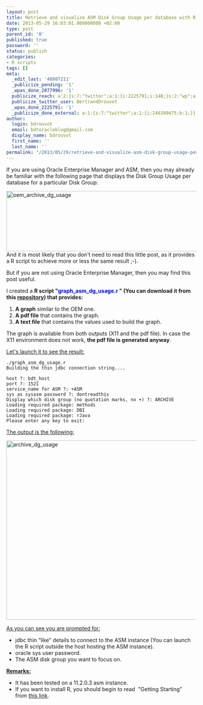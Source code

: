 ```yaml
---
layout: post
title: Retrieve and visualize ASM Disk Group Usage per database with R
date: 2013-05-29 16:03:01.000000000 +02:00
type: post
parent_id: '0'
published: true
password: ''
status: publish
categories:
- R scripts
tags: []
meta:
  _edit_last: '40807211'
  _publicize_pending: '1'
  _wpas_done_2077996: '1'
  publicize_reach: a:2:{s:7:"twitter";a:1:{i:2225791;i:148;}s:2:"wp";a:1:{i:0;i:32;}}
  publicize_twitter_user: BertrandDrouvot
  _wpas_done_2225791: '1'
  _publicize_done_external: a:1:{s:7:"twitter";a:1:{i:246399475;b:1;}}
author:
  login: bdrouvot
  email: bdtoracleblog@gmail.com
  display_name: bdrouvot
  first_name: ''
  last_name: ''
permalink: "/2013/05/29/retrieve-and-visualize-asm-disk-group-usage-per-database-with-r/"
---
```


If you are using Oracle Enterprise Manager and ASM, then you may already be familiar with the following page that displays the Disk Group Usage per database for a particular Disk Group:

[<img src="{{ site.baseurl }}/assets/images/oem_archive_dg_usage.png" class="aligncenter size-full wp-image-1022" width="620" height="160" alt="oem_archive_dg_usage" />](http://bdrouvot.files.wordpress.com/2013/05/oem_archive_dg_usage.png)  
And it is most likely that you don't need to read this little post, as it provides a R script to achieve more or less the same result ;-).

But if you are not using Oracle Enterprise Manager, then you may find this post useful.

I created a **R script "<span style="color:#0000ff;">graph\_asm\_dg\_usage.r</span> " **(You can download it from this [repository](https://docs.google.com/folder/d/0B7Jf_4JdsptpRHdyOWk1VTdUdEU/edit "Perl Scripts Shared Directory"))** that provides:**

1.  **A graph** similar to the OEM one.
2.  **A pdf file** that contains the graph.
3.  **A text file** that contains the values used to build the graph.

The graph is available from both outputs (X11 and the pdf file). In case the X11 environment does not work, **the pdf file is generated anyway**.

<span style="text-decoration:underline;">Let's launch it to see the result:</span>

    ./graph_asm_dg_usage.r 
    Building the thin jdbc connection string....

    host ?: bdt_host
    port ?: 1521
    service_name for ASM ?: +ASM
    sys as sysasm password ?: dontreadthis
    Display which disk group (no quotation marks, no +) ?: ARCHIVE
    Loading required package: methods
    Loading required package: DBI
    Loading required package: rJava
    Please enter any key to exit:

<span style="text-decoration:underline;">The output is the following:</span>

[<img src="{{ site.baseurl }}/assets/images/archive_dg_usage.png" class="aligncenter size-full wp-image-1024" width="620" height="475" alt="archive_dg_usage" />](http://bdrouvot.files.wordpress.com/2013/05/archive_dg_usage.png)

<span style="text-decoration:underline;">As you can see you are prompted for:</span>

-   jdbc thin “like” details to connect to the ASM instance (You can launch the R script outside the host hosting the ASM instance).
-   oracle sys user password.
-   The ASM disk group you want to focus on.

<span style="text-decoration:underline;">**Remarks:**</span>

-   It has been tested on a 11.2.0.3 asm instance.
-   If you want to install R, you should begin to read  "Getting Starting” from [this link](http://www.r-project.org/).
